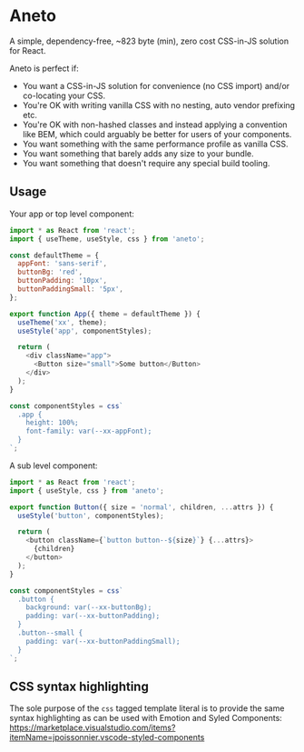 # Aneto

A simple, dependency-free, ~823 byte (min), zero cost CSS-in-JS solution for React.

Aneto is perfect if:

- You want a CSS-in-JS solution for convenience (no CSS import) and/or co-locating your CSS.
- You're OK with writing vanilla CSS with no nesting, auto vendor prefixing etc.
- You're OK with non-hashed classes and instead applying a convention like BEM, which could arguably be better for users of your components.
- You want something with the same performance profile as vanilla CSS.
- You want something that barely adds any size to your bundle.
- You want something that doesn't require any special build tooling.

## Usage

Your app or top level component:

```js
import * as React from 'react';
import { useTheme, useStyle, css } from 'aneto';

const defaultTheme = {
  appFont: 'sans-serif',
  buttonBg: 'red',
  buttonPadding: '10px',
  buttonPaddingSmall: '5px',
};

export function App({ theme = defaultTheme }) {
  useTheme('xx', theme);
  useStyle('app', componentStyles);

  return (
    <div className="app">
      <Button size="small">Some button</Button>
    </div>
  );
}

const componentStyles = css`
  .app {
    height: 100%;
    font-family: var(--xx-appFont);
  }
`;
```

A sub level component:

```js
import * as React from 'react';
import { useStyle, css } from 'aneto';

export function Button({ size = 'normal', children, ...attrs }) {
  useStyle('button', componentStyles);

  return (
    <button className={`button button--${size}`} {...attrs}>
      {children}
    </button>
  );
}

const componentStyles = css`
  .button {
    background: var(--xx-buttonBg);
    padding: var(--xx-buttonPadding);
  }
  .button--small {
    padding: var(--xx-buttonPaddingSmall);
  }
`;
```

## CSS syntax highlighting

The sole purpose of the `css` tagged template literal is to provide the same syntax highlighting as can be used with Emotion and Syled Components: https://marketplace.visualstudio.com/items?itemName=jpoissonnier.vscode-styled-components
